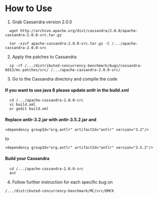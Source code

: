 # How to Use
1. Grab Cassandra version 2.0.0
```
  wget http://archive.apache.org/dist/cassandra/2.0.0/apache-cassandra-2.0.0-src.tar.gz

  tar -xzvf apache-cassandra-2.0.0-src.tar.gz -C /.../apache-cassandra-2.0.0-src
```

2. Apply the patches to Cassandra
```
  cp -rf /.../distributed-concurrency-benchmark/bugs/cassandra-6013/mc-patches/src/ /.../apache-cassandra-2.0.0-src/
```

3. Go to the Cassandra directory and compile the code
#### If you want to use java 8 please update antlr in the build.xml

```
  cd /.../apache-cassandra-2.0.0-src
  vi build.xml 
  or gedit build.xml 
```
#### Replace antlr-3.2.jar with antlr-3.5.2.jar and
```
<dependency groupId="org.antlr" artifactId="antlr" version="3.2"/>
```
to
```
<dependency groupId="org.antlr" artifactId="antlr" version="3.5.2"/> 
```
#### Build your Cassandra
```
  cd /.../apache-cassandra-2.0.0-src
  ant
```

4. Follow further instruction for each specific bug on
```
/.../distributed-concurrency-benchmark/MC/src/DMCK 
```
